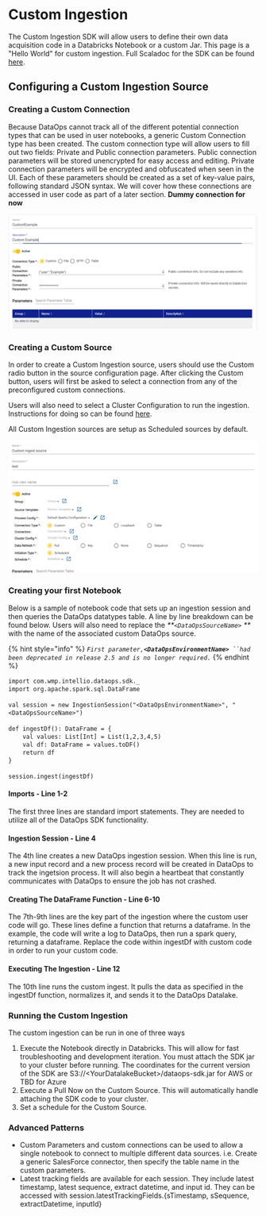 # Custom Ingestion

The Custom Ingestion SDK will allow users to define their own data acquisition code in a Databricks Notebook or a custom Jar. This page is a "Hello World" for custom ingestion. Full Scaladoc for the SDK can be found [here](https://docs.intellio.wmp.com/com/wmp/intellio/dataops/sdk/IngestionSession.html).

## Configuring a Custom Ingestion Source

### Creating a Custom Connection

Because DataOps cannot track all of the different potential connection types that can be used in user notebooks, a generic Custom Connection type has been created. The custom connection type will allow users to fill out two fields: Private and Public connection parameters. Public connection parameters will be stored unencrypted for easy access and editing. Private connection parameters will be encrypted and obfuscated when seen in the UI. Each of these parameters should be created as a set of key-value pairs, following standard JSON syntax. We will cover how these connections are accessed in user code as part of a later section. **Dummy connection for now**

![Custom Connection](<../../.gitbook/assets/image (334).png>)

### Creating a Custom Source

In order to create a Custom Ingestion source, users should use the Custom radio button in the source configuration page. After clicking the Custom button, users will first be asked to select a connection from any of the preconfigured custom connections.&#x20;

Users will also need to select a Cluster Configuration to run the ingestion. Instructions for doing so can be found [here](../system-configuration/cluster-and-process-configuration-overview/cluster-configuration/cluster-configuration-for-custom-processing-steps.md).

All Custom Ingestion sources are setup as Scheduled sources by default.

![](<../../.gitbook/assets/image (381) (1).png>)



### Creating your first Notebook

Below is a sample of notebook code that sets up an ingestion session and then queries the DataOps datatypes table. A line by line breakdown can be found below.  Users will also need to replace the _**`<DataOpsSourceName>` **_ with the name of the associated custom DataOps source.

{% hint style="info" %}
_`First parameter,`**`<DataOpsEnvironmentName>`**` ``had been deprecated in release 2.5 and is no longer required.`_&#x20;
{% endhint %}

```
import com.wmp.intellio.dataops.sdk._
import org.apache.spark.sql.DataFrame

val session = new IngestionSession("<DataOpsEnvironmentName>", "<DataOpsSourceName>") 

def ingestDf(): DataFrame = {
    val values: List[Int] = List(1,2,3,4,5) 
    val df: DataFrame = values.toDF()
    return df
}

session.ingest(ingestDf)
```

#### Imports - Line 1-2

The first three lines are standard import statements. They are needed to utilize all of the DataOps SDK functionality.

#### Ingestion Session - Line 4

The 4th line creates a new DataOps ingestion session. When this line is run, a new input record and a new process record will be created in DataOps to track the ingetsion process. It will also begin a heartbeat that constantly communicates with DataOps to ensure the job has not crashed.&#x20;



#### Creating The DataFrame Function - Line 6-10

The 7th-9th lines are the key part of the ingestion where the custom user code will go. These lines define a function that returns a dataframe. In the example, the code will write a log to DataOps, then run a spark query, returning a dataframe. Replace the code within ingestDf with custom code in order to run your custom code.

#### Executing The Ingestion - Line 12

The 10th line runs the custom ingest. It pulls the data as specified in the ingestDf function, normalizes it, and sends it to the DataOps Datalake.

### Running the Custom Ingestion

The custom ingestion can be run in one of three ways

1. Execute the Notebook directly in Databricks. This will allow for fast troubleshooting and development iteration. You must attach the SDK jar to your cluster before running. The coordinates for the current version of the SDK are S3://\<YourDatalakeBucket>/dataops-sdk.jar for AWS or TBD for Azure
2. Execute a Pull Now on the Custom Source. This will automatically handle attaching the SDK code to your cluster.
3. Set a schedule for the Custom Source.

### Advanced Patterns

* Custom Parameters and custom connections can be used to allow a single notebook to connect to multiple different data sources. i.e. Create a generic SalesForce connector, then specify the table name in the custom parameters.
* Latest tracking fields are available for each session. They include latest timestamp, latest sequence, extract datetime, and input id. They can be accessed with session.latestTrackingFields.{sTimestamp, sSequence, extractDatetime, inputId}

